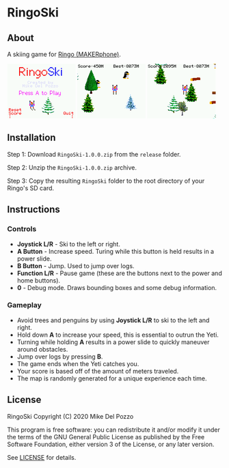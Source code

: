 # RingoSki

## About

A skiing game for [Ringo (MAKERphone)](https://www.circuitmess.com/ringo/).

![Screenshot](screenshots/ringoski-1.png?raw=true) ![Screenshot](screenshots/ringoski-2.png?raw=true) ![Screenshot](screenshots/ringoski-3.png?raw=true)

## Installation

Step 1:
Download `RingoSki-1.0.0.zip` from the `release` folder.

Step 2:
Unzip the `RingoSki-1.0.0.zip` archive.

Step 3:
Copy the resulting `RingoSki` folder to the root directory of your Ringo's SD card.

## Instructions

### Controls

- **Joystick L/R** - Ski to the left or right.
- **A Button** - Increase speed. Turing while this button is held results in a power slide.
- **B Button** - Jump. Used to jump over logs.
- **Function L/R** - Pause game (these are the buttons next to the power and home buttons).
- **0** - Debug mode. Draws bounding boxes and some debug information.

### Gameplay

- Avoid trees and penguins by using **Joystick L/R** to ski to the left and right.
- Hold down **A** to increase your speed, this is essential to outrun the Yeti.
- Turning while holding **A** results in a power slide to quickly maneuver around obstacles.
- Jump over logs by pressing **B**.
- The game ends when the Yeti catches you.
- Your score is based off of the amount of meters traveled.
- The map is randomly generated for a unique experience each time.

## License

RingoSki Copyright (C) 2020 Mike Del Pozzo

This program is free software: you can redistribute it and/or modify it under the terms of the GNU General Public License as published by the Free Software Foundation, either version 3 of the License, or any later version.

See [LICENSE](LICENSE) for details.
